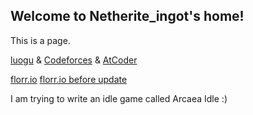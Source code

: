 ## Welcome to Netherite_ingot's home!

This is a page.

[luogu](https://luogu.com.cn) & [Codeforces](https://codeforces.com) & [AtCoder](https://atcoder.jp)

[florr.io](https://florr.io) [florr.io before update](https://static.florr.io/old/)

I am trying to write an idle game called Arcaea Idle :)
